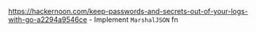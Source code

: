 https://hackernoon.com/keep-passwords-and-secrets-out-of-your-logs-with-go-a2294a9546ce - Implement `MarshalJSON` fn
